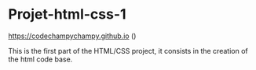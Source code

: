 # Projet-html-css-1
https://codechampychampy.github.io ()

This is the first part of the HTML/CSS project, it consists in the creation of the html code base.
